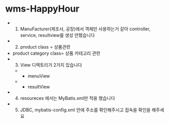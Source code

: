# wms-HappyHour
* 1. ManuFacturer(제조사, 공장)에서 객체만 사용하는거 같아 controller, service, resultview를 생성 안했습니다
* 2. product class = 상품관련
*    product category class= 상품 카테고리 관련
* 3. View 디렉토리가 2가지 있습니다
  *   - menuView
  *   - resultView
* 4. resoureces 에서는 MyBatis.xml만 적용 했습니다
* 5. JDBC, mybatis-config.xml 안에 주소를 확인해주시고 접속을 확인을 해주세요
